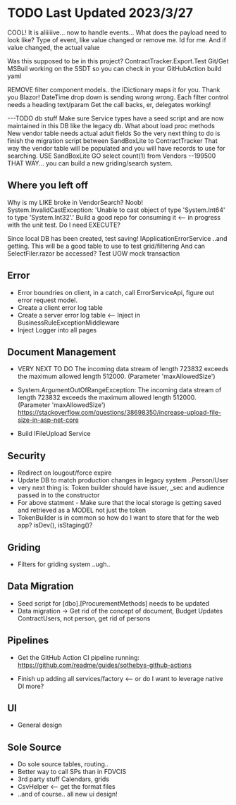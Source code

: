# TODO  Last Updated 2023/3/27
COOL! It is aliiiiive... now to handle events...
What does the payload need to look like? Type of event, like value changed or remove me. Id for me. And if value changed, the actual value


Was this supposed to be in this project?
ContractTracker.Export.Test
Git/Get MSBuil working on the SSDT so you can check in your GitHubAction build yaml


REMOVE filter component models.. the IDictionary maps it for you. Thank you Blazor!
DateTime drop down is sending wrong wrong.
Each filter control needs a heading text/param
Get the call backs, er, delegates working! 

---TODO db stuff
Make sure Service types have a seed script and are now maintained in this DB like the legacy db.
What about load proc methods
New vendor table needs actual aduit fields
So the very next thing to do is finish the migration script between SandBoxLite to ContractTracker
That way the vendor table will be populated and you will have records to use for searching. 
 USE SandBoxLite
 GO
 select count(1) from Vendors
 --199500
THAT WAY... you can build a new griding/search system. 


## Where you left off
Why is my LIKE broke in VendorSearch? Noob!  System.InvalidCastException: 'Unable to cast object of type 'System.Int64' to type 'System.Int32'.'
Build a good repo for consuming it <-- in progress with the unit test. Do I need EXECUTE?


Since local DB has been created, test saving! IApplicationErrorService ..and getting. This will be a good table to use to test grid/filtering
And can SelectFiler.razor be accessed?
Test UOW mock transaction

## Error
- Error boundries on client, in a catch, call ErrorServiceApi, figure out error request model. 
- Create a client error log table
- Create a server error log table <-- Inject in BusinessRuleExceptionMiddleware
- Inject Logger into all pages


## Document Management
- VERY NEXT TO DO  The incoming data stream of length 723832 exceeds the maximum allowed length 512000. (Parameter 'maxAllowedSize')
- System.ArgumentOutOfRangeException: The incoming data stream of length 723832 exceeds the maximum allowed length 512000. (Parameter 'maxAllowedSize')
https://stackoverflow.com/questions/38698350/increase-upload-file-size-in-asp-net-core

- Build IFileUpload Service

## Security
- Redirect on lougout/force expire
- Update DB to match production changes in legacy system ..Person/User
- very next thing is: Token builder should have issuer, _sec and audience passed in to the constructor
- For above statment - Make sure that the local storage is getting saved and retrieved as a MODEL not just the token
- TokenBuilder is in common so how do I want to store that for the web app? isDev(), isStaging()? 

## Griding
- Filters for griding system ..ugh.. 

## Data Migration
- Seed script for [dbo].[ProcurementMethods] needs to be updated
- Data migration -> Get rid of the concept of document, Budget Updates ContractUsers, not person, get rid of persons

## Pipelines
- Get the GitHub Action CI pipeline running: https://github.com/readme/guides/sothebys-github-actions

- Finish up adding all services/factory <-- or do I want to leverage native DI more?

## UI
- General design

## Sole Source
- Do sole source tables, routing.. 
- Better way to call SPs than in FDVCIS
- 3rd party stuff Calendars, grids
- CsvHelper <-- get the format files
- ..and of course.. all new ui design!
